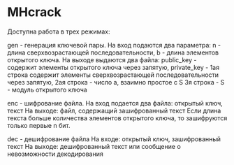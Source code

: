 # MHcrack

Доступна работа в трех режимах:

gen - генерация ключевой пары. 
  На вход подаются два параметра: n - длина сверхвозрастающей последовательности, b - длина элементов открытого ключа.
  На выходе выдаются два файла: 
    public_key - содержит элементы открытого ключа через запятую, 
    private_key - 1ая строка  содержит элементы сверхвозрастающей последовательности через запятую, 
      2ая строка - число a, взаимно простое с S
      3я строка - S - модуль открытого ключа

enc - шифрование файла. 
  На вход подается два файла: открытый ключ, текст
  На выходе: файл, содержащий зашифрованный текст
  Если длина текста больше количества элементов открытого ключа, то зашифруются только первые n бит.

dec - дешифрование файла
  На входе: открытый ключ, зашифрованный текст
  На выходе: дешифрованный текст или сообщение о невозможности декодирования
